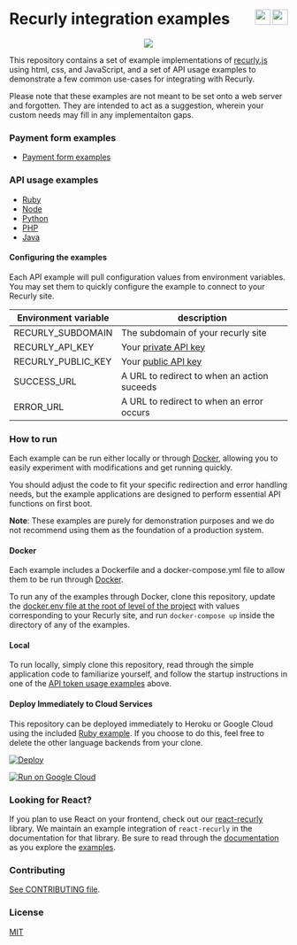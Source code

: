 <a href="https://heroku.com/deploy"><img align="right" height="28" src="https://www.herokucdn.com/deploy/button.png"></a>
<a href="https://deploy.cloud.run"><img align="right" height="28" src="https://deploy.cloud.run/button.svg"></a>
Recurly integration examples
===================
<p align="center">
  <img src="https://i.imgur.com/irVHiPO.png" align="center">
</p>

This repository contains a set of example implementations of
[recurly.js][recurly-js] using html, css, and JavaScript, and a set of API usage
examples to demonstrate a few common use-cases for integrating with Recurly.

Please note that these examples are not meant to be set onto a web server and
forgotten. They are intended to act as a suggestion, wherein your custom needs
may fill in any implementaiton gaps.

### Payment form examples

- [Payment form examples][examples]

### API usage examples

- [Ruby](api/ruby)
- [Node](api/node)
- [Python](api/python)
- [PHP](api/php)
- [Java](api/java)

#### Configuring the examples

Each API example will pull configuration values from environment variables. You may set
them to quickly configure the example to connect to your Recurly site.

| Environment variable | description |
| -------------------- | ----------- |
| RECURLY_SUBDOMAIN | The subdomain of your recurly site |
| RECURLY_API_KEY | Your [private API key][api-keys] |
| RECURLY_PUBLIC_KEY | Your [public API key][api-keys] |
| SUCCESS_URL | A URL to redirect to when an action suceeds |
| ERROR_URL | A URL to redirect to when an error occurs |

### How to run

Each example can be run either locally or through [Docker](https://docs.docker.com/), allowing
you to easily experiment with modifications and get running quickly.

You should adjust the code to fit your specific redirection and error handling needs, but the
example applications are designed to perform essential API functions on first boot.

**Note**: These examples are purely for demonstration purposes and we do not recommend using them
as the foundation of a production system.

#### Docker

Each example includes a Dockerfile and a docker-compose.yml file to allow them to be run through
[Docker](https://docs.docker.com/).

To run any of the examples through Docker, clone this repository, update the
[docker.env file at the root of level of the project](docker.env) with values corresponding to your Recurly site, and run `docker-compose up` inside the directory of any of the examples.

#### Local

To run locally, simply clone this repository, read through the simple application code to
familiarize yourself, and follow the startup instructions in one of the [API
token usage examples](api) above.

#### Deploy Immediately to Cloud Services

This repository can be deployed immediately to Heroku or Google Cloud using the included
[Ruby example](api/ruby). If you choose to do this, feel free to delete the other language
backends from your clone.

[![Deploy](https://www.herokucdn.com/deploy/button.png)](https://heroku.com/deploy)

[![Run on Google Cloud](https://deploy.cloud.run/button.svg)](https://deploy.cloud.run)

### Looking for React?

If you plan to use React on your frontend, check out our [react-recurly][react-recurly-repo] library.
We maintain an example integration of `react-recurly` in the documentation for that library. Be sure
to read through the [documentation][react-recurly-docs] as you explore the [examples][react-recurly-demo].

### Contributing

[See CONTRIBUTING file](CONTRIBUTING.md).

### License

[MIT](license.md)

[recurly-js]: https://github.com/recurly/recurly-js
[examples]: public
[api-keys]: https://app.recurly.com/go/integrations/api_keys
[react-recurly-repo]: https://github.com/recurly/react-recurly
[react-recurly-docs]: https://recurly.github.io/react-recurly
[react-recurly-demo]: https://recurly.github.io/react-recurly/?path=/docs/introduction-interactive-demo--page
